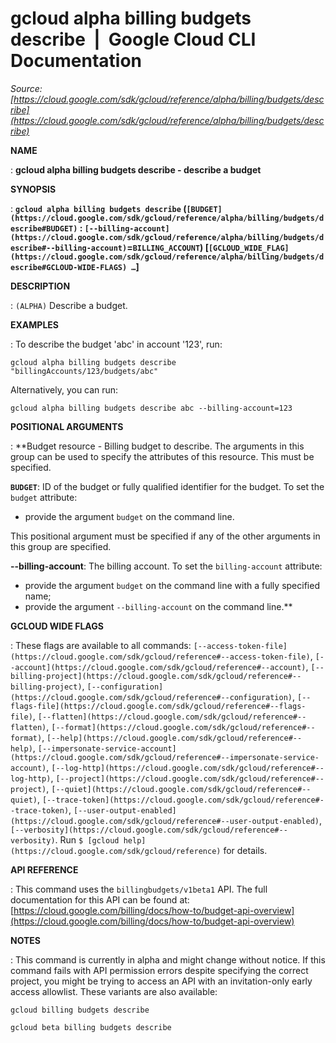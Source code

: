 # gcloud alpha billing budgets describe  |  Google Cloud CLI Documentation

*Source: [https://cloud.google.com/sdk/gcloud/reference/alpha/billing/budgets/describe](https://cloud.google.com/sdk/gcloud/reference/alpha/billing/budgets/describe)*

**NAME**

: **gcloud alpha billing budgets describe - describe a budget**

**SYNOPSIS**

: **`gcloud alpha billing budgets describe` (`[BUDGET](https://cloud.google.com/sdk/gcloud/reference/alpha/billing/budgets/describe#BUDGET)` : `[--billing-account](https://cloud.google.com/sdk/gcloud/reference/alpha/billing/budgets/describe#--billing-account)`=`BILLING_ACCOUNT`) [`[GCLOUD_WIDE_FLAG](https://cloud.google.com/sdk/gcloud/reference/alpha/billing/budgets/describe#GCLOUD-WIDE-FLAGS) …`]**

**DESCRIPTION**

: `(ALPHA)` Describe a budget.

**EXAMPLES**

: To describe the budget 'abc' in account '123', run:

```
gcloud alpha billing budgets describe "billingAccounts/123/budgets/abc"
```

Alternatively, you can run:

```
gcloud alpha billing budgets describe abc --billing-account=123
```

**POSITIONAL ARGUMENTS**

: **Budget resource - Billing budget to describe. The arguments in this group can be
used to specify the attributes of this resource.
This must be specified.

**`BUDGET`**:
ID of the budget or fully qualified identifier for the budget.
To set the `budget` attribute:

- provide the argument `budget` on the command line.

This positional argument must be specified if any of the other arguments in this
group are specified.

**--billing-account**:
The billing account.
To set the `billing-account` attribute:

- provide the argument `budget` on the command line with a fully
specified name;
- provide the argument `--billing-account` on the command line.**

**GCLOUD WIDE FLAGS**

: These flags are available to all commands: `[--access-token-file](https://cloud.google.com/sdk/gcloud/reference#--access-token-file)`,
`[--account](https://cloud.google.com/sdk/gcloud/reference#--account)`, `[--billing-project](https://cloud.google.com/sdk/gcloud/reference#--billing-project)`,
`[--configuration](https://cloud.google.com/sdk/gcloud/reference#--configuration)`,
`[--flags-file](https://cloud.google.com/sdk/gcloud/reference#--flags-file)`,
`[--flatten](https://cloud.google.com/sdk/gcloud/reference#--flatten)`, `[--format](https://cloud.google.com/sdk/gcloud/reference#--format)`, `[--help](https://cloud.google.com/sdk/gcloud/reference#--help)`, `[--impersonate-service-account](https://cloud.google.com/sdk/gcloud/reference#--impersonate-service-account)`,
`[--log-http](https://cloud.google.com/sdk/gcloud/reference#--log-http)`,
`[--project](https://cloud.google.com/sdk/gcloud/reference#--project)`, `[--quiet](https://cloud.google.com/sdk/gcloud/reference#--quiet)`, `[--trace-token](https://cloud.google.com/sdk/gcloud/reference#--trace-token)`, `[--user-output-enabled](https://cloud.google.com/sdk/gcloud/reference#--user-output-enabled)`,
`[--verbosity](https://cloud.google.com/sdk/gcloud/reference#--verbosity)`.
Run `$ [gcloud help](https://cloud.google.com/sdk/gcloud/reference)` for details.

**API REFERENCE**

: This command uses the `billingbudgets/v1beta1` API. The full
documentation for this API can be found at: [https://cloud.google.com/billing/docs/how-to/budget-api-overview](https://cloud.google.com/billing/docs/how-to/budget-api-overview)

**NOTES**

: This command is currently in alpha and might change without notice. If this
command fails with API permission errors despite specifying the correct project,
you might be trying to access an API with an invitation-only early access
allowlist. These variants are also available:

```
gcloud billing budgets describe
```

```
gcloud beta billing budgets describe
```